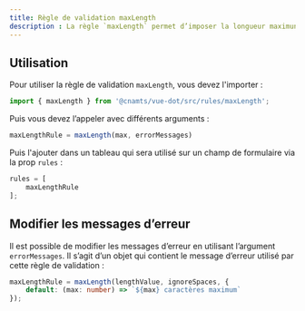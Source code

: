 ```yaml
---
title: Règle de validation maxLength
description : La règle `maxLength` permet d’imposer la longueur maximun d’une chaîne de caractère.
---
```


## Utilisation

<doc-indent>

Pour utiliser la règle de validation `maxLength`, vous devez l'importer :

</doc-indent>

```ts
import { maxLength } from '@cnamts/vue-dot/src/rules/maxLength';
```

Puis vous devez l’appeler avec différents arguments :

```ts
maxLengthRule = maxLength(max, errorMessages)
```

<doc-api name="rules/max-length/arguments"></doc-api>

Puis l'ajouter dans un tableau qui sera utilisé sur un champ de formulaire via la prop `rules` :

```ts
rules = [
    maxLengthRule
];
```

## Modifier les messages d’erreur

<doc-indent>

Il est possible de modifier les messages d’erreur en utilisant l’argument `errorMessages`. Il s’agit d’un objet qui contient le message d’erreur utilisé par cette règle de validation :

</doc-indent>

```ts
maxLengthRule = maxLength(lengthValue, ignoreSpaces, {
    default: (max: number) => `${max} caractères maximum`
});
```
